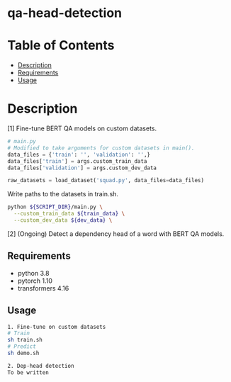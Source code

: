 # qa-head-detection

Table of Contents
=================

<!--ts-->
   * [Description](#description)
   * [Requirements](#requirements)
   * [Usage](#usage)

<!--te-->

# Description
[1] Fine-tune BERT QA models on custom datasets. 

```py
# main.py
# Modified to take arguments for custom datasets in main().
data_files = {'train': '', 'validation': '',}
data_files['train'] = args.custom_train_data
data_files['validation'] = args.custom_dev_data

raw_datasets = load_dataset('squad.py', data_files=data_files)
```
Write paths to the datasets in train.sh.
```sh
python ${SCRIPT_DIR}/main.py \
  --custom_train_data ${train_data} \
  --custom_dev_data ${dev_data} \
```

[2] (Ongoing) Detect a dependency head of a word with BERT QA models.

## Requirements
- python 3.8
- pytorch 1.10
- transformers 4.16

## Usage
```sh
1. Fine-tune on custom datasets
# Train
sh train.sh
# Predict
sh demo.sh

2. Dep-head detection
To be written
```
